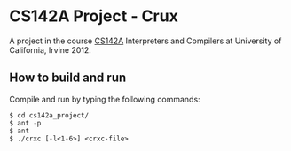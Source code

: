 # CS142A Project - Crux
A project in the course [CS142A](http://ssllab.org/~erich/) Interpreters and Compilers at University of California, Irvine 2012. 

## How to build and run
Compile and run by typing the following commands:

	$ cd cs142a_project/
	$ ant -p
	$ ant
	$ ./crxc [-l<1-6>] <crxc-file>


